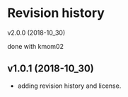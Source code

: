 Revision history
========================
v2.0.0 (2018-10_30)

done with kmom02

v1.0.1 (2018-10_30)
------------------------

* adding revision history and license.
